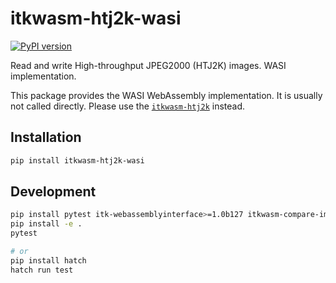 # itkwasm-htj2k-wasi

[![PyPI version](https://badge.fury.io/py/itkwasm-htj2k-wasi.svg)](https://badge.fury.io/py/itkwasm-htj2k-wasi)

Read and write High-throughput JPEG2000 (HTJ2K) images. WASI implementation.

This package provides the WASI WebAssembly implementation. It is usually not called directly. Please use the [`itkwasm-htj2k`](https://pypi.org/project/itkwasm-htj2k/) instead.


## Installation

```sh
pip install itkwasm-htj2k-wasi
```

## Development

```sh
pip install pytest itk-webassemblyinterface>=1.0b127 itkwasm-compare-images
pip install -e .
pytest

# or
pip install hatch
hatch run test
```
